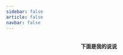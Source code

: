```yaml
---
sidebar: false
article: false
navbar: false
---
```


<TimeLinePage :stories="myStories"/>
<br/>

<center><strong>下面是我的说说</strong></center>

<TimeLinePage :stories="qqSpace"/>

<script setup>
   const myStories = [        {
      imageSrc: '',
      title: '',
      description: '我突然想到，初中的有一个女同学，在初二转学去了乡下中学，成绩一落千丈，那年疫情，她的父母都失业了，只能供她弟弟读珠泉中学。我忘记她的名字了。那年疫情我爸癌症晚期走了。那个时候还是梅菊教我们，两个班主任给她们家说凑1000块也没去，后来听说来嘉禾一中读了。我在嘉禾一中好像见过她，但是没打招呼，我不知道是不是她，她可能也不知道是不是我。但我想不起来她名字了。 好奇怪，很喜欢这种恍惚感。',
      link:'',
      time:'2025-3-21',
      comments:'',
      showComments:false,
      },{
      imageSrc: '',
      title: '人生愿望清单+1',
      description: '我想做一个打印在powershell里面的游戏，比如飞机大战，命令行版植物大战僵尸，或者格斗小游戏',
      link:'',
      time:'2025-3-21',
      comments:'',
      showComments:false,
      }, 
            {
      imageSrc: 'https://yamapicgo.oss-cn-nanjing.aliyuncs.com/picgoImage/a975d6877e1351c1008927d00a2fa1d.jpg',
      title: '来信',
      description: '收到了好多礼物，好开心！ヾ(≧▽≦*)o',
      link:'2025_3_13',
      time:'2025-3-13',
      comments:'',
      showComments:false,
      }, 
        {
      imageSrc: '',
      title: '立一个flag',
      description: '我要在暑假做一个说说平台，让不同的博客之间能够用一套平台，类似QQ空间一样',
      link:'',
      time:'2025-3-13',
      comments:'反正也没说是哪个暑假',
      showComments:true,
      }, 
    {
      imageSrc: 'https://yamapicgo.oss-cn-nanjing.aliyuncs.com/picgoImage/202503011126097.jpg',
      title: '嘉禾一中宣讲',
      description: '去嘉禾一中宣讲，南京大学win麻了，宣讲就是win win win！',
      link:'jhyz',
      time:'2025-1-19',
      comments:'comments',
      showComments:false,
      },    
      {
      imageSrc: 'https://yamapicgo.oss-cn-nanjing.aliyuncs.com/picgoImage/202503011126096.png',
      title: '红山动物园玩去了',
      description: '逛了一上午，真的看腻了',
      link:'RedMountainZoo',
      time:'2024-10-5',
      comments:'comments',
      showComments:false,
      },      
      {
      imageSrc: 'https://yamapicgo.oss-cn-nanjing.aliyuncs.com/picgoImage/202503011147039.jpg',
      title: '除夕随便写点',
      description: '烟花只在除夕晚上好看，因为不用担心扰民',
      link:'NewYearEve',
      time:'2025-1-28',
      comments:'comments',
      showComments:false,
      },   
      { 
      imageSrc: 'https://yamapicgo.oss-cn-nanjing.aliyuncs.com/picgoImage/202503011145059.png',
      title: '寒假社会实践结束了',
      description: '其实我觉得这次社会实践更像是面向ai编程范式的实践',
      link:'SocialPractice',
      time:'2025-1-28',
      comments:'comments',
      showComments:false,
      },{
	      imageSrc: 'https://yamapicgo.oss-cn-nanjing.aliyuncs.com/picgoImage/20250307201030.png',
      title: '程序设计OJ又没过',
      description: '很简单的题目，在机房死活过不去，回来重写一遍就过了。',
      link:'',
      time:'2025-3-7',
      comments:'comments',
      showComments:false,
      },
      {
	      imageSrc: 'https://yamapicgo.oss-cn-nanjing.aliyuncs.com/picgoImage/a896b7a20c9d8a4cee12998faead9a9.jpg',
      title: '记录一下这半年多来写过的信',
      description: '和别人写信应该有5、6次了，想着这也是我思想的载体，好好保存',
      link:'Letters',
      time:'2025-3-8',
      comments:'comments',
      showComments:false,
      likesNum:1
      }
    // Add more stories as needed
  ]